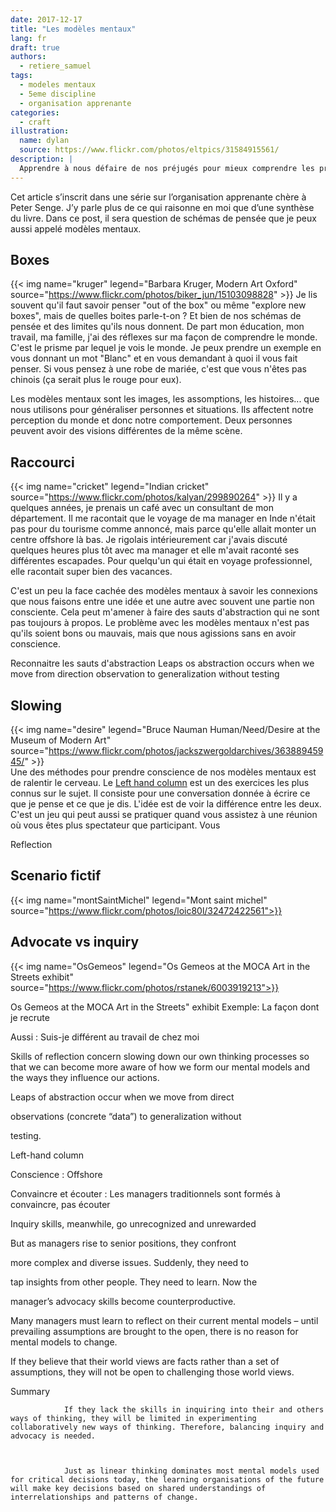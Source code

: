 ```yaml
---
date: 2017-12-17
title: "Les modèles mentaux"
lang: fr
draft: true
authors:
  - retiere_samuel
tags:
  - modeles mentaux
  - 5eme discipline
  - organisation apprenante
categories:
  - craft
illustration:
  name: dylan
  source: https://www.flickr.com/photos/eltpics/31584915561/
description: |
  Apprendre à nous défaire de nos préjugés pour mieux comprendre les problèmes complexes
--- 
```

Cet article s’inscrit dans une série sur l’organisation apprenante chère à Peter Senge. J’y parle plus de ce qui raisonne en moi que d’une synthèse du livre. Dans ce post, il sera question de schémas de pensée que je peux aussi appelé modèles mentaux.
 
## Boxes
{{< img name="kruger" legend="Barbara Kruger, Modern Art Oxford" source="https://www.flickr.com/photos/biker_jun/15103098828" >}} 
Je lis souvent qu'il faut savoir penser "out of the box" ou même "explore new boxes", mais de quelles boites parle-t-on ? Et bien de nos schémas de pensée et des limites qu'ils nous donnent. De part mon éducation, mon travail, ma famille, j'ai des réflexes sur ma façon de comprendre le monde. C'est le prisme par lequel je vois le monde. Je peux prendre un exemple en vous donnant un mot "Blanc" et en vous demandant à quoi il vous fait penser. Si vous pensez à une robe de mariée, c'est que vous n'êtes pas chinois (ça serait plus le rouge pour eux).

Les modèles mentaux sont les images, les assomptions, les histoires... que nous utilisons pour généraliser personnes et situations. Ils affectent notre perception du monde et donc notre comportement. Deux personnes peuvent avoir des visions différentes de la même scène.

## Raccourci
{{< img name="cricket" legend="Indian cricket" source="https://www.flickr.com/photos/kalyan/299890264" >}} 
Il y a quelques années, je prenais un café avec un consultant de mon département. Il me racontait que le voyage de ma manager en Inde n'était pas pour du tourisme comme annoncé, mais parce qu'elle allait monter un centre offshore là bas. Je rigolais intérieurement car j'avais discuté quelques heures plus tôt avec ma manager et elle m'avait raconté ses différentes escapades. Pour quelqu'un qui était en voyage professionnel, elle racontait super bien des vacances.

C'est un peu la face cachée des modèles mentaux à savoir les connexions que nous faisons entre une idée et une autre avec souvent une partie non consciente. Cela peut m'amener à faire des sauts d'abstraction qui ne sont pas toujours à propos. Le problème avec les modèles mentaux n'est pas qu'ils soient bons ou mauvais, mais que nous agissions sans en avoir conscience.

Reconnaitre les sauts d'abstraction
Leaps os abstraction occurs when we move from direction observation to generalization without testing

## Slowing 
{{< img name="desire" legend="Bruce Nauman Human/Need/Desire at the Museum of Modern Art" source="https://www.flickr.com/photos/jackszwergoldarchives/36388945945/" >}}  
Une des méthodes pour prendre conscience de nos modèles mentaux est de ralentir le cerveau. Le [Left hand column] est un des exercices les plus connus sur le sujet. Il consiste pour une conversation donnée à écrire ce que je pense et ce que je dis. L'idée est de voir la différence entre les deux. C'est un jeu qui peut aussi se pratiquer quand vous assistez à une réunion où vous êtes plus spectateur que participant. Vous 


Reflection

## Scenario fictif
{{< img name="montSaintMichel" legend="Mont saint michel" source="https://www.flickr.com/photos/loic80l/32472422561">}}
 
## Advocate vs inquiry
{{< img name="OsGemeos" legend="Os Gemeos at the MOCA Art in the Streets exhibit" source="https://www.flickr.com/photos/rstanek/6003919213">}} 

Os Gemeos at the MOCA Art in the Streets" exhibit
Exemple: La façon dont je recrute

Aussi : Suis-je différent au travail de chez moi


Skills of reflection concern slowing down our own thinking processes so that we can become more aware of how we form our mental models and the ways they influence our actions.

Leaps of abstraction occur when we move from direct

observations (concrete “data”) to generalization without

testing.

Left-hand column

Conscience : Offshore
 
Convaincre et écouter : Les managers traditionnels sont formés à convaincre, pas écouter

Inquiry skills, meanwhile, go unrecognized and unrewarded

But as managers rise to senior positions, they confront

more complex and diverse issues. Suddenly, they need to

tap insights from other people. They need to learn. Now the

manager’s advocacy skills become counterproductive.

 

 

Many managers must learn to reflect on their current mental models – until prevailing assumptions are brought to the open, there is no reason for mental models to change.

 

 

If they believe that their world views are facts rather than a set of assumptions, they will not be open to challenging those world views.

 

Summary

                If they lack the skills in inquiring into their and others ways of thinking, they will be limited in experimenting collaboratively new ways of thinking. Therefore, balancing inquiry and advocacy is needed.

                 

                Just as linear thinking dominates most mental models used for critical decisions today, the learning organisations of the future will make key decisions based on shared understandings of interrelationships and patterns of change.

 
[Left hand column]: https://facweb.northseattle.edu/jreis/transformations/Course%20Schedule/left_hand%20column.htm
 

